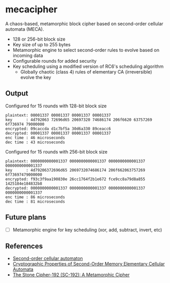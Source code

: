 # mecacipher

A chaos-based, metamorphic block cipher based on second-order cellular automata (MECA).

* 128 or 256-bit block size
* Key size of up to 255 bytes
* Metamorphic engine to select second-order rules to evolve based on incoming data
* Configurable rounds for added security
* Key scheduling using a modified version of RC6's scheduling algorithm
    - Globally chaotic (class 4) rules of elementary CA (irreversible) evolve the key

## Output

Configured for 15 rounds with 128-bit block size

```
plaintext: 00001337 00001337 00001337 00001337
key      : 4d792063 72696d65 20697320 74686174 206f6620 63757269 6f736974 79000000
encrypted: 09caccda d1c7bf5a 30d6a330 89ceacc6
decrypted: 00001337 00001337 00001337 00001337
enc time : 46 microseconds
dec time : 43 microseconds
```

Configured for 15 rounds with 256-bit block size

```
plaintext: 0000000000001337 0000000000001337 0000000000001337 0000000000001337
key      : 4d79206372696d65 2069732074686174 206f662063757269 6f73697479000000
encrypted: f93c3f9aa190830e 26cc1764f2b1e672 fce9cc8a79d8a855 1425184e184832b8
decrypted: 0000000000001337 0000000000001337 0000000000001337 0000000000001337
enc time : 86 microseconds
dec time : 81 microseconds
```

## Future plans

- [ ] Metamorphic engine for key scheduling (xor, add, subtract, invert, etc)

## References

- [Second-order cellular automaton](https://en.wikipedia.org/wiki/Second-order_cellular_automaton)
- [Cryptographic Properties of Second-Order Memory Elementary Cellular Automata](https://ieeexplore.ieee.org/document/4529417)
- [The Stone Cipher-192 (SC-192): A Metamorphic Cipher](https://d1wqtxts1xzle7.cloudfront.net/6257923/091101.pdf?response-content-disposition=inline%3B+filename%3DThe_Stone_Cipher_192_SC_192_A_Metamorphi.pdf&Expires=1643938338&Signature=Z5HpehmixBvYedndmkNJ6IQdIQLpCk7eLcD~eqX-UDlNSM03D60Zy9YW2CxCXydjIdlI-DVbKAdFhQWl~usaCJ-YSdUOJksu6qqkdhZdFRCXiqNw9H4288llkFoei9Pg50O8kAux-6-hZYmtBr0UwiRdW3Y-4~-75oHrYi4woJc8oJRX7I8qTB1V2b7Xzfu8P51fX9SXhEZcRP0PMyQHMh-Gd0dDexAKkjAAi3~1qtbfLtHaSaPX5DS5xEFieYsVUPrmF3-NP2~dibit2EC3rljetMfrSKKsWg7A5z9MOFGnTTATUNmeOqSg7wKFlrmu2QnRE-vlrchGJY9uhVc9KA__&Key-Pair-Id=APKAJLOHF5GGSLRBV4ZA)
